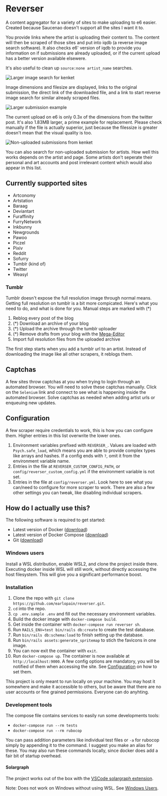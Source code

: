# Reverser

A content aggregator for a variety of sites to make uploading to e6 easier. Created because Saucenao doesn't support all the sites I want it to.

You provide links where the artist is uploading their content to. The content will then be scraped of those sites and put into iqdb (a reverse image search software). It also checks e6' version of iqdb to provide you information on if submissions are already uploaded, or if the current upload has a better version available elsewere.

It's also useful to clean up `source:none artist_name` searches.

![Larger image search for kenket](screenshots/1.png)

Image dimensions and filesize are displayed, links to the original submission, the direct link of the downloaded file, and a link to start reverse image search for similar already scraped files.

![Larger submission example](screenshots/2.png)

The current upload on e6 is only 0.3x of the dimensions from the twitter post. It's also 1.83MB larger, a prime example for replacement. Please check manually if the file is actually superior, just because the filessize is greater doesn't mean that the visual quality is too. 

![Non-uploaded submissions from kenket](screenshots/3.png)

You can also search for non-uploaded submission for artists. How well this works depends on the artist and page. Some artists don't seperate their personal and art accounts and post irrelevant content which would also appear in this list.

## Currently supported sites
* Artconomy
* Artstation
* Baraag
* Deviantart
* Furaffinity
* FurryNetwork
* Inkbunny
* Newgrounds
* Pawoo
* Piczel
* Pixiv
* Reddit
* Sofurry
* Tumblr (kind of)
* Twitter
* Weasyl

### Tumblr

Tumblr doesn't expose the full resolution image through normal means. Getting full resolution on tumblr is a bit more compicated. Here's what you need to do, and what is done for you. Manual steps are marked with (*)
1. Reblog every post of the blog
1. (*) Download an archive of your blog
1. (*) Upload the archive through the tumblr uploader
1. (*) Remove drafts from your blog with the [Mega-Editor](https://www.tumblr.com/mega-editor/draft/)
1. Import full resolution files from the uploaded archive

The first step starts when you add a tumblr url to an artist. Instead of downloading the image like all other scrapers, it reblogs them.

## Captchas

A few sites throw captchas at you when trying to login through an automated browser. You will need to solve these captchas manually. Click on the `Selenium` link and connect to see what is happening inside the automated browser. Solve captchas as needed when adding artist urls or enqueuing new updates.

## Configuration

A few scraper require credentials to work, this is how you can configure them. Higher entries in this list overwrite the lower ones.
1. Environment variables prefixed with `REVERSER_`. Values are loaded with `Psych.safe_load`, which means you are able to provide complex types like arrays and hashes. If a config ends with `?`, omit it from the environment variable name.
1. Entries in the file at `REVERSER_CUSTOM_CONFIG_PATH`, or `config/reverser_custom_config.yml` if the environment variable is not set.
1. Entries in the file at `config/reverser.yml`. Look here to see what you can/need to configure for more scraper to work. There are also a few other settings you can tweak, like disabling individual scrapers.

## How do I actually use this?
The following software is required to get started:
 * Latest version of Docker ([download](https://docs.docker.com/get-docker))
 * Latest version of Docker Compose ([download](https://docs.docker.com/compose/install))
 * Git ([download](https://git-scm.com/downloads))

### Windows users

Install a WSL distribution, enable WSL2, and clone the project inside there. Executing docker inside WSL will still work, without directly accessing the host filesystem. This will give you a significant performance boost.

### Installation

1. Clone the repo with `git clone https://github.com/earlopain/reverser.git`.
1. `cd` into the repo.
1. `cp .env.sample .env` and fill out the necessary environment variables.
1. Build the docker image with `docker-compose build`.
1. Get inside the container with `docker-compose run reverser sh`.
1. Run `RAILS_ENV=test bin/rails db:create` to create the test database.
1. Run `bin/rails db:schema:load` to finish setting up the database.
1. Run `bin/rails assets:generate_spritemap` to stich the favicons in one image.
1. You can now exit the container with `exit`.
1. Run `docker-compose up`. The container is now available at `http://localhost:9000`. A few config options are mandatory, you will be notified of them when accessing the site. See [Configuration](#configuration) on how to set them.

This project is only meant to run locally on your machine. You may host it somewhere and make it accessible to others, but be aware that there are no user accounts or fine grained permissions. Everyone can do anyhting.

### Development tools

The compose file contains services to easily run some developments tools:
* `docker-compose run --rm tests`
* `docker-compose run --rm rubocop`

You can pass addition parameters like individual test files or `-a` for rubocop simply by appending it to the command. I suggest you make an alias for these. You may also run these commands locally, since docker does add a fair bit of startup overhead.

#### Solargraph

The project works out of the box with the [VSCode solargraph extension](https://marketplace.visualstudio.com/items?itemName=castwide.solargraph).

Note: Does not work on Windows without using WSL. See [Windows Users](#windows-users).
